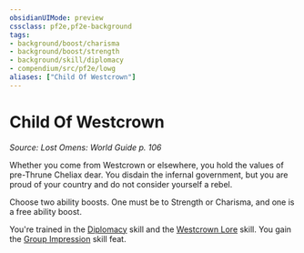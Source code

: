 ```yaml
---
obsidianUIMode: preview
cssclass: pf2e,pf2e-background
tags:
- background/boost/charisma
- background/boost/strength
- background/skill/diplomacy
- compendium/src/pf2e/lowg
aliases: ["Child Of Westcrown"]
---
```

# Child Of Westcrown
*Source: Lost Omens: World Guide p. 106*  

Whether you come from Westcrown or elsewhere, you hold the values of pre-Thrune Cheliax dear. You disdain the infernal government, but you are proud of your country and do not consider yourself a rebel.

Choose two ability boosts. One must be to Strength or Charisma, and one is a free ability boost.

You're trained in the [Diplomacy](skills.md#Diplomacy) skill and the [Westcrown Lore](skills.md#Lore) skill. You gain the [Group Impression](group-impression.md) skill feat.